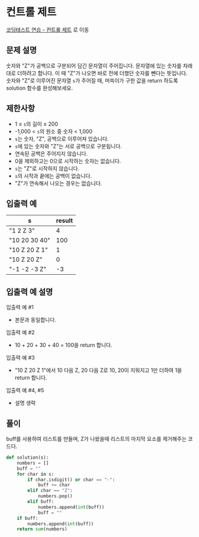 # 컨트롤 제트

[코딩테스트 연습 - 컨트롤 제트][1] 로 이동

## 문제 설명

숫자와 "Z"가 공백으로 구분되어 담긴 문자열이 주어집니다. 문자열에 있는 숫자를 차례대로 더하려고 합니다. 이 때 "Z"가 나오면 바로 전에 더했던 숫자를 뺀다는 뜻입니다. 숫자와 "Z"로 이루어진 문자열 `s`가 주어질 때, 머쓱이가 구한 값을 return 하도록 solution 함수를 완성해보세요.

## 제한사항

- 1 ≤ `s`의 길이 ≤ 200
- -1,000 < `s`의 원소 중 숫자 < 1,000
- `s`는 숫자, "Z", 공백으로 이루어져 있습니다.
- `s`에 있는 숫자와 "Z"는 서로 공백으로 구분됩니다.
- 연속된 공백은 주어지지 않습니다.
- 0을 제외하고는 0으로 시작하는 숫자는 없습니다.
- `s`는 "Z"로 시작하지 않습니다.
- `s`의 시작과 끝에는 공백이 없습니다.
- "Z"가 연속해서 나오는 경우는 없습니다.

## 입출력 예

| s             | result |
| ------------- | ------ |
| "1 2 Z 3"     | 4      |
| "10 20 30 40" | 100    |
| "10 Z 20 Z 1" | 1      |
| "10 Z 20 Z"   | 0      |
| "-1 -2 -3 Z"  | -3     |

## 입출력 예 설명

입출력 예 #1

- 본문과 동일합니다.

입출력 예 #2

- 10 + 20 + 30 + 40 = 100을 return 합니다.

입출력 예 #3

- "10 Z 20 Z 1"에서 10 다음 Z, 20 다음 Z로 10, 20이 지워지고 1만 더하여 1을 return 합니다.

입출력 예 #4, #5

- 설명 생략

## 풀이

buff를 사용하여 리스트를 만들며, Z가 나왔을때 리스트의 마지막 요소를 제거해주는 코드다.

```python
def solution(s):
    numbers = []
    buff = ""
    for char in s:
        if char.isdigit() or char == "-":
            buff += char
        elif char == "Z":
            numbers.pop()
        elif buff:
            numbers.append(int(buff))
            buff = ""
    if buff:
        numbers.append(int(buff))
    return sum(numbers)
```

[1]: https://school.programmers.co.kr/learn/courses/30/lessons/120853

